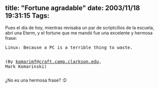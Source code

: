 title: "Fortune agradable"
date: 2003/11/18 19:31:15
Tags: 
---
<p>Pues el día de hoy, mientras revisaba un par de scriptcillos de la escuela, abrí una Eterm, y el fortune que me mandó fue una excelente y hermosa frase:
</p>
<pre>Linux: Because a PC is a terrible thing to waste.

(By komarimf@craft.camp.clarkson.edu, Mark Komarinski)</pre>
<p>
¿No es una hermosa frase? :D </p>
